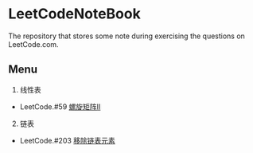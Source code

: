 # LeetCodeNoteBook
The repository that stores some note during exercising the questions on LeetCode.com.

## Menu

1. 线性表

+ LeetCode.#59 [螺旋矩阵II](./Problems/LeetCode%2359螺旋矩阵II.md)

2. 链表

+ LeetCode.#203 [移除链表元素](./Problems/LeetCode%23203移除链表元素.md)


